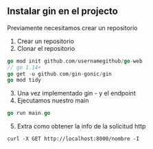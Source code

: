## Instalar gin en el projecto

Previamente necesitamos crear un repositorio
1. Crear un repositorio
2. Clonar el repositorio

```go
go mod init github.com/usernamegithub/go-web
// go 1.14+
go get -u github.com/gin-gonic/gin
go mod tidy
```

3. Una vez implementado gin - y el endpoint
4. Ejecutamos nuestro main

```go
go run main.go
```


5. Extra como obtener la info de la solicitud http
```curl
curl -X GET http://localhost:8000/nombre -I
```

